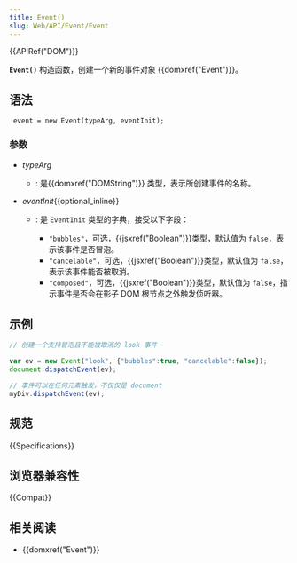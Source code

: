 ```yaml
---
title: Event()
slug: Web/API/Event/Event
---
```

{{APIRef("DOM")}}

**`Event()`** 构造函数，创建一个新的事件对象 {{domxref("Event")}}。

## 语法

```
 event = new Event(typeArg, eventInit);
```

### 参数

- _typeArg_
  - : 是{{domxref("DOMString")}} 类型，表示所创建事件的名称。
- _eventInit_{{optional_inline}}

  - : 是 `EventInit` 类型的字典，接受以下字段：

    - `"bubbles"`，可选，{{jsxref("Boolean")}}类型，默认值为 `false`，表示该事件是否冒泡。
    - `"cancelable"`，可选，{{jsxref("Boolean")}}类型，默认值为 `false`， 表示该事件能否被取消。
    - `"composed"`，可选，{{jsxref("Boolean")}}类型，默认值为 `false`，指示事件是否会在影子 DOM 根节点之外触发侦听器。

## 示例

```js
// 创建一个支持冒泡且不能被取消的 look 事件

var ev = new Event("look", {"bubbles":true, "cancelable":false});
document.dispatchEvent(ev);

// 事件可以在任何元素触发，不仅仅是 document
myDiv.dispatchEvent(ev);
```

## 规范

{{Specifications}}

## 浏览器兼容性

{{Compat}}

## 相关阅读

- {{domxref("Event")}}
